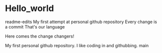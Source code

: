 # Hello_world
readme-edits
My first attempt at personal github repository 
Every change is a commit
That's our language


Here comes the change changers!

My first personal github repository. 
I like coding in and githubbing.
main
